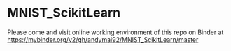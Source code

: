 # MNIST_ScikitLearn
Please come and visit online working environment of this repo on Binder at <br>
<a>https://mybinder.org/v2/gh/andymai92/MNIST_ScikitLearn/master</a>
